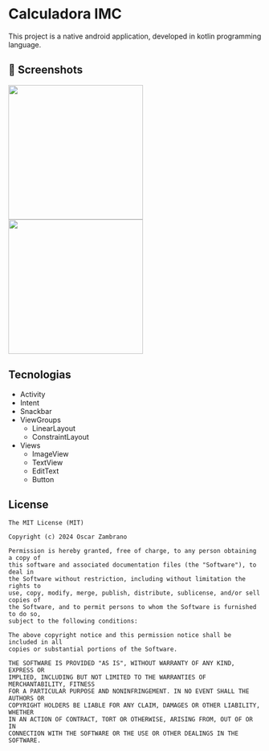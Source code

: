 # Calculadora IMC
This project is a native android application, developed in kotlin programming language.

 


## :camera_flash: Screenshots
<!-- You can add more screenshots here if you like -->
<img src="" width=268> <img src=" " width=268> <img src=" " width=268> <img src="" width=268>



## Tecnologias
 - Activity
 - Intent
 - Snackbar
 - ViewGroups
   -  LinearLayout
   -  ConstraintLayout
- Views
  - ImageView
  - TextView
  - EditText
  - Button


## License
```
The MIT License (MIT)

Copyright (c) 2024 Oscar Zambrano

Permission is hereby granted, free of charge, to any person obtaining a copy of
this software and associated documentation files (the "Software"), to deal in
the Software without restriction, including without limitation the rights to
use, copy, modify, merge, publish, distribute, sublicense, and/or sell copies of
the Software, and to permit persons to whom the Software is furnished to do so,
subject to the following conditions:

The above copyright notice and this permission notice shall be included in all
copies or substantial portions of the Software.

THE SOFTWARE IS PROVIDED "AS IS", WITHOUT WARRANTY OF ANY KIND, EXPRESS OR
IMPLIED, INCLUDING BUT NOT LIMITED TO THE WARRANTIES OF MERCHANTABILITY, FITNESS
FOR A PARTICULAR PURPOSE AND NONINFRINGEMENT. IN NO EVENT SHALL THE AUTHORS OR
COPYRIGHT HOLDERS BE LIABLE FOR ANY CLAIM, DAMAGES OR OTHER LIABILITY, WHETHER
IN AN ACTION OF CONTRACT, TORT OR OTHERWISE, ARISING FROM, OUT OF OR IN
CONNECTION WITH THE SOFTWARE OR THE USE OR OTHER DEALINGS IN THE SOFTWARE.
```
